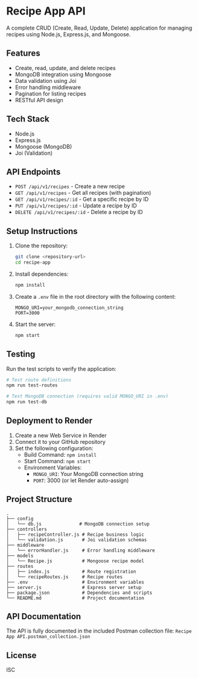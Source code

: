 # Recipe App API

A complete CRUD (Create, Read, Update, Delete) application for managing recipes using Node.js, Express.js, and Mongoose.

## Features

- Create, read, update, and delete recipes
- MongoDB integration using Mongoose
- Data validation using Joi
- Error handling middleware
- Pagination for listing recipes
- RESTful API design

## Tech Stack

- Node.js
- Express.js
- Mongoose (MongoDB)
- Joi (Validation)

## API Endpoints

- `POST /api/v1/recipes` - Create a new recipe
- `GET /api/v1/recipes` - Get all recipes (with pagination)
- `GET /api/v1/recipes/:id` - Get a specific recipe by ID
- `PUT /api/v1/recipes/:id` - Update a recipe by ID
- `DELETE /api/v1/recipes/:id` - Delete a recipe by ID

## Setup Instructions

1. Clone the repository:
   ```bash
   git clone <repository-url>
   cd recipe-app
   ```

2. Install dependencies:
   ```bash
   npm install
   ```

3. Create a `.env` file in the root directory with the following content:
   ```env
   MONGO_URI=your_mongodb_connection_string
   PORT=3000
   ```

4. Start the server:
   ```bash
   npm start
   ```

## Testing

Run the test scripts to verify the application:

```bash
# Test route definitions
npm run test-routes

# Test MongoDB connection (requires valid MONGO_URI in .env)
npm run test-db
```

## Deployment to Render

1. Create a new Web Service in Render
2. Connect it to your GitHub repository
3. Set the following configuration:
   - Build Command: `npm install`
   - Start Command: `npm start`
   - Environment Variables:
     - `MONGO_URI`: Your MongoDB connection string
     - `PORT`: 3000 (or let Render auto-assign)

## Project Structure

```
.
├── config
│   └── db.js              # MongoDB connection setup
├── controllers
│   ├── recipeController.js # Recipe business logic
│   └── validation.js       # Joi validation schemas
├── middleware
│   └── errorHandler.js     # Error handling middleware
├── models
│   └── Recipe.js           # Mongoose recipe model
├── routes
│   ├── index.js            # Route registration
│   └── recipeRoutes.js     # Recipe routes
├── .env                    # Environment variables
├── server.js               # Express server setup
├── package.json            # Dependencies and scripts
└── README.md               # Project documentation
```

## API Documentation

The API is fully documented in the included Postman collection file: `Recipe App API.postman_collection.json`

## License

ISC